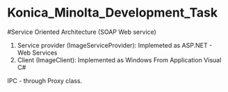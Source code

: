 # Konica_Minolta_Development_Task

#Service Oriented Architecture (SOAP Web service)

1. Service provider (ImageServiceProvider): Implemeted as ASP.NET - Web Services
2. Client (ImageClient): Implemented as Windows From Application Visual C#

IPC - through Proxy class.
